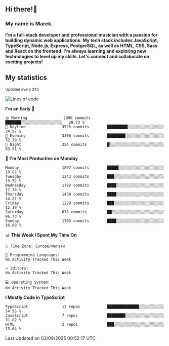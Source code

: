 ## Hi there!👋 ##
### My name is Marek. ###

**I'm a full-stack developer and professional musician with a passion for building dynamic web applications. My tech stack includes JavaScript, TypeScript, Node.js, Express, PostgreSQL, as well as HTML, CSS, Sass and React on the frontend. I'm always learning and exploring new technologies to level up my skills. Let's connect and collaborate on exciting projects!**

## My statistics ##
<sub>Updated every 24h</sub>
<!--START_SECTION:waka-->
![Lines of code](https://img.shields.io/badge/From%20Hello%20World%20I%27ve%20Written-1.4%20million%20lines%20of%20code-blue)

**I'm an Early 🐤** 

```text
🌞 Morning                2896 commits        ███████░░░░░░░░░░░░░░░░░░   28.73 % 
🌆 Daytime                3525 commits        █████████░░░░░░░░░░░░░░░░   34.97 % 
🌃 Evening                3306 commits        ████████░░░░░░░░░░░░░░░░░   32.79 % 
🌙 Night                  354 commits         █░░░░░░░░░░░░░░░░░░░░░░░░   03.51 % 
```
📅 **I'm Most Productive on Monday** 

```text
Monday                   1897 commits        █████░░░░░░░░░░░░░░░░░░░░   18.82 % 
Tuesday                  1343 commits        ███░░░░░░░░░░░░░░░░░░░░░░   13.32 % 
Wednesday                1792 commits        ████░░░░░░░░░░░░░░░░░░░░░   17.78 % 
Thursday                 1439 commits        ████░░░░░░░░░░░░░░░░░░░░░   14.27 % 
Friday                   1229 commits        ███░░░░░░░░░░░░░░░░░░░░░░   12.19 % 
Saturday                 678 commits         ██░░░░░░░░░░░░░░░░░░░░░░░   06.73 % 
Sunday                   1703 commits        ████░░░░░░░░░░░░░░░░░░░░░   16.89 % 
```


📊 **This Week I Spent My Time On** 

```text
🕑︎ Time Zone: Europe/Warsaw

💬 Programming Languages: 
No Activity Tracked This Week

🔥 Editors: 
No Activity Tracked This Week

💻 Operating System: 
No Activity Tracked This Week
```

**I Mostly Code in TypeScript** 

```text
TypeScript               12 repos            ██████████████░░░░░░░░░░░   54.55 % 
JavaScript               7 repos             ████████░░░░░░░░░░░░░░░░░   31.82 % 
HTML                     3 repos             ███░░░░░░░░░░░░░░░░░░░░░░   13.64 % 
```




 Last Updated on 03/09/2025 00:52:17 UTC
<!--END_SECTION:waka-->

<!--
**MarekSax/MarekSax** is a ✨ _special_ ✨ repository because its `README.md` (this file) appears on your GitHub profile.

Here are some ideas to get you started:

- 🔭 I’m currently working on ...
- 🌱 I’m currently learning ...
- 👯 I’m looking to collaborate on ...
- 🤔 I’m looking for help with ...
- 💬 Ask me about ...
- 📫 How to reach me: ...
- 😄 Pronouns: ...
- ⚡ Fun fact: ...
-->

